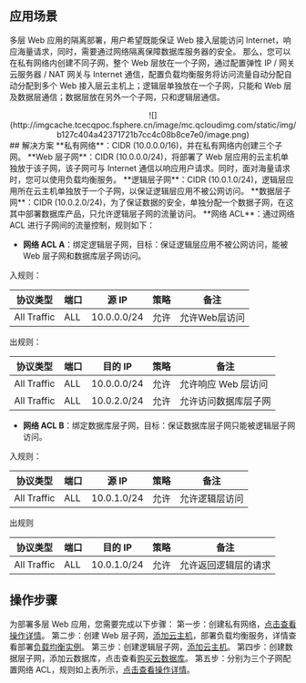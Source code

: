 ## 应用场景
多层 Web 应用的隔离部署，用户希望既能保证 Web 接入层能访问 Internet，响应海量请求，同时，需要通过网络隔离保障数据库服务器的安全。
那么，您可以在私有网络内创建不同子网，整个 Web 层放在一个子网，通过配置弹性 IP / 网关云服务器 / NAT 网关与 Internet 通信，配置负载均衡服务将访问流量自动分配自动分配到多个 Web 接入层云主机上；逻辑层单独放在一个子网，只能和 Web 层及数据层通信；数据层放在另外一个子网，只和逻辑层通信。
<div style="text-align:center">
![](http://imgcache.tcecqpoc.fsphere.cn/image/mc.qcloudimg.com/static/img/b127c404a42371721b7cc4c08b8ce7e0/image.png)

</div>
## 解决方案
**私有网络**：CIDR (10.0.0.0/16)，并在私有网络内创建三个子网。
**Web 层子网**：CIDR (10.0.0.0/24)，将部署了 Web 层应用的云主机单独放于该子网，该子网可与 Internet 通信以响应用户请求。同时，面对海量请求时，您可以使用负载均衡服务。
**逻辑层子网**：CIDR (10.0.1.0/24)，逻辑层应用所在云主机单独放于一个子网，以保证逻辑层应用不被公网访问。
**数据层子网**：CIDR (10.0.2.0/24)，为了保证数据的安全，单独分配一个数据子网，在这其中部署数据库产品，只允许逻辑层子网的流量访问。
**网络 ACL**：通过网络 ACL 进行子网间的流量控制，规则如下：

- **网络 ACL A**：绑定逻辑层子网，目标：保证逻辑层应用不被公网访问，能被 Web 层子网和数据库层子网访问。

入规则：

| 协议类型 | 端口 | 源 IP | 策略| 备注|
|---------|---------|---------|---------|---------|
| All Traffic | ALL | 10.0.0.0/24 |允许| 允许Web层访问|

出规则：

| 协议类型 | 端口 | 目的 IP | 策略| 备注|
|---------|---------|---------|---------|---------|
| All Traffic | ALL | 10.0.0.0/24 |允许| 允许响应 Web 层访问|
| All Traffic | ALL | 10.0.2.0/24 |允许| 允许访问数据库层子网|


- **网络 ACL B**：绑定数据库层子网，目标：保证数据库层子网只能被逻辑层子网访问。

入规则：

| 协议类型 | 端口 | 源 IP | 策略| 备注|
|---------|---------|---------|---------|---------|
| All Traffic | ALL | 10.0.1.0/24 |允许| 允许逻辑层访问|
出规则

| 协议类型 | 端口 | 目的 IP | 策略| 备注|
|---------|---------|---------|---------|---------|
| All Traffic | ALL | 10.0.1.0/24 |允许| 允许返回逻辑层的请求|


## 操作步骤
为部署多层 Web 应用，您需要完成以下步骤：
第一步：创建私有网络，[点击查看操作详情](/document/product/215/4927#.E5.88.9B.E5.BB.BA.E7.A7.81.E6.9C.89.E7.BD.91.E7.BB.9C.E3.80.81.E5.88.9D.E5.A7.8B.E5.8C.96.E5.AD.90.E7.BD.91.E5.92.8C.E8.B7.AF.E7.94.B1.E8.A1.A8)。
第二步：创建 Web 层子网，[添加云主机](/document/product/215/4927#.E5.90.91.E5.AD.90.E7.BD.91.E4.B8.AD.E6.B7.BB.E5.8A.A0.E4.BA.91.E4.B8.BB.E6.9C.BA)，部署负载均衡服务，详情查看部署[负载均衡实例](/document/product/214/6574#.E8.B4.AD.E4.B9.B0.E5.B9.B6.E5.88.9B.E5.BB.BA.E8.B4.9F.E8.BD.BD.E5.9D.87.E8.A1.A1.E5.AE.9E.E4.BE.8B)。
第三步：创建逻辑层子网，[添加云主机](/document/product/215/4927#.E5.90.91.E5.AD.90.E7.BD.91.E4.B8.AD.E6.B7.BB.E5.8A.A0.E4.BA.91.E4.B8.BB.E6.9C.BA)。
第四步：创建数据层子网，添加云数据库，点击查看[购买云数据库](/document/product/236/3128)。
第五步：分别为三个子网配置网络  ACL，规则如上表所示，[点击查看操作详情](/document/product/215/8119)。
